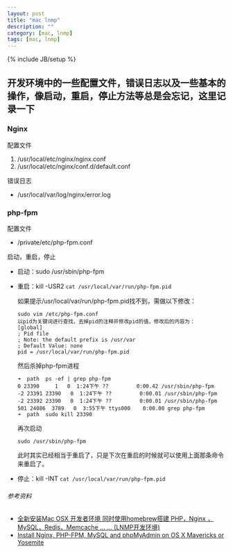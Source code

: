 ```yaml
---
layout: post
title: "mac lnmp"
description: ""
category: [mac, lnmp]
tags: [mac, lnmp]
---
```

{% include JB/setup %}

## 开发环境中的一些配置文件，错误日志以及一些基本的操作，像启动，重启，停止方法等总是会忘记，这里记录一下 ##

### Nginx ###

配置文件

1.	/usr/local/etc/nginx/nginx.conf
2.	/usr/local/etc/nginx/conf.d/default.conf

错误日志

*	/usr/local/var/log/nginx/error.log

### php-fpm ###

配置文件

*	/private/etc/php-fpm.conf

启动，重启，停止

*	启动：sudo /usr/sbin/php-fpm
*	重启：kill -USR2 `cat /usr/local/var/run/php-fpm.pid`
	
	如果提示/usr/local/var/run/php-fpm.pid找不到，需做以下修改：

		sudo vim /etc/php-fpm.conf
		以pid为关键词进行查找，去掉pid的注释并修改pid的值，修改后的内容为：
		[global]
		; Pid file
		; Note: the default prefix is /usr/var
		; Default Value: none
		pid = /usr/local/var/run/php-fpm.pid

	然后杀掉php-fpm进程
	
		➜  path  ps -ef | grep php-fpm
	    0 23390     1   0  1:24下午 ??         0:00.42 /usr/sbin/php-fpm
   		-2 23391 23390   0  1:24下午 ??         0:00.01 /usr/sbin/php-fpm
   		-2 23392 23390   0  1:24下午 ??         0:00.01 /usr/sbin/php-fpm
  		501 24086  3789   0  3:55下午 ttys000    0:00.00 grep php-fpm
  		➜  path  sudo kill 23390
  	
  	再次启动
  	
  		sudo /usr/sbin/php-fpm
  		
  	此时其实已经相当于重启了，只是下次在重启的时候就可以使用上面那条命令来重启了。

*	停止：kill -INT `cat /usr/local/var/run/php-fpm.pid`


###### 参考资料 ######

*	[全新安装Mac OSX 开发者环境 同时使用homebrew搭建 PHP，Nginx ，MySQL，Redis，Memcache ... ... (LNMP开发环境)](http://segmentfault.com/blog/fish/1190000000606752)
*	[Install Nginx, PHP-FPM, MySQL and phpMyAdmin on OS X Mavericks or Yosemite](http://blog.frd.mn/install-nginx-php-fpm-mysql-and-phpmyadmin-on-os-x-mavericks-using-homebrew/)

	

		
	